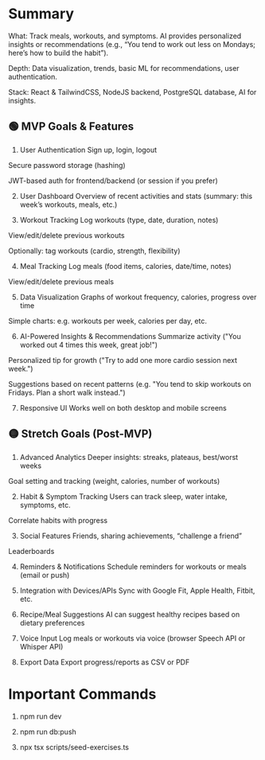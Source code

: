 # Summary

What: Track meals, workouts, and symptoms. AI provides personalized insights or recommendations (e.g., “You tend to work out less on Mondays; here’s how to build the habit”).

Depth: Data visualization, trends, basic ML for recommendations, user authentication.

Stack: React & TailwindCSS, NodeJS backend, PostgreSQL database, AI for insights.

## 🟢 MVP Goals & Features
1. User Authentication
Sign up, login, logout

Secure password storage (hashing)

JWT-based auth for frontend/backend (or session if you prefer)

2. User Dashboard
Overview of recent activities and stats (summary: this week’s workouts, meals, etc.)

3. Workout Tracking
Log workouts (type, date, duration, notes)

View/edit/delete previous workouts

Optionally: tag workouts (cardio, strength, flexibility)

4. Meal Tracking
Log meals (food items, calories, date/time, notes)

View/edit/delete previous meals

5. Data Visualization
Graphs of workout frequency, calories, progress over time

Simple charts: e.g. workouts per week, calories per day, etc.

6. AI-Powered Insights & Recommendations
Summarize activity ("You worked out 4 times this week, great job!")

Personalized tip for growth ("Try to add one more cardio session next week.")

Suggestions based on recent patterns (e.g. "You tend to skip workouts on Fridays. Plan a short walk instead.")

7. Responsive UI
Works well on both desktop and mobile screens

## 🟡 Stretch Goals (Post-MVP)
1. Advanced Analytics
Deeper insights: streaks, plateaus, best/worst weeks

Goal setting and tracking (weight, calories, number of workouts)

2. Habit & Symptom Tracking
Users can track sleep, water intake, symptoms, etc.

Correlate habits with progress

3. Social Features
Friends, sharing achievements, “challenge a friend”

Leaderboards

4. Reminders & Notifications
Schedule reminders for workouts or meals (email or push)

5. Integration with Devices/APIs
Sync with Google Fit, Apple Health, Fitbit, etc.

6. Recipe/Meal Suggestions
AI can suggest healthy recipes based on dietary preferences

7. Voice Input
Log meals or workouts via voice (browser Speech API or Whisper API)

8. Export Data
Export progress/reports as CSV or PDF


# Important Commands
1. npm run dev

2. npm run db:push

3. npx tsx scripts/seed-exercises.ts
